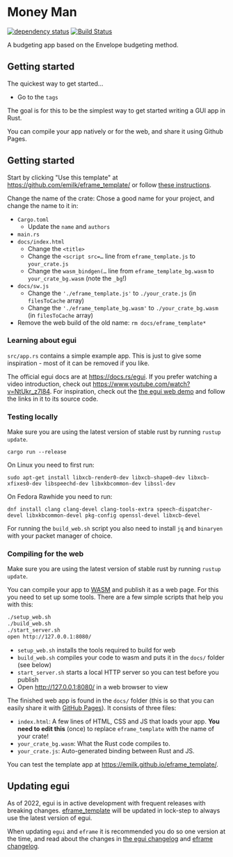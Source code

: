 # Money Man

[![dependency status](https://deps.rs/repo/github/emilk/eframe_template/status.svg)](https://deps.rs/repo/github/emilk/eframe_template)
[![Build Status](https://github.com/emilk/eframe_template/workflows/CI/badge.svg)](https://github.com/emilk/eframe_template/actions?workflow=CI)

A budgeting app based on the Envelope budgeting method.

## Getting started

The quickest way to get started...
* Go to the `tags`











The goal is for this to be the simplest way to get started writing a GUI app in Rust.

You can compile your app natively or for the web, and share it using Github Pages.

## Getting started

Start by clicking "Use this template" at https://github.com/emilk/eframe_template/ or follow [these instructions](https://docs.github.com/en/free-pro-team@latest/github/creating-cloning-and-archiving-repositories/creating-a-repository-from-a-template).

Change the name of the crate: Chose a good name for your project, and change the name to it in:
* `Cargo.toml`
    * Update the `name` and `authors`
* `main.rs`
* `docs/index.html`
    * Change the `<title>`
    * Change the `<script src=…` line from `eframe_template.js` to `your_crate.js`
    * Change the `wasm_bindgen(…` line from `eframe_template_bg.wasm` to `your_crate_bg.wasm` (note the `_bg`!)
* `docs/sw.js`
    * Change the `'./eframe_template.js'` to `./your_crate.js` (in `filesToCache` array)
    * Change the `'./eframe_template_bg.wasm'` to `./your_crate_bg.wasm` (in `filesToCache` array)
* Remove the web build of the old name: `rm docs/eframe_template*`

### Learning about egui

`src/app.rs` contains a simple example app. This is just to give some inspiration - most of it can be removed if you like.

The official egui docs are at <https://docs.rs/egui>. If you prefer watching a video introduction, check out <https://www.youtube.com/watch?v=NtUkr_z7l84>. For inspiration, check out the [the egui web demo](https://emilk.github.io/egui/index.html) and follow the links in it to its source code.

### Testing locally

Make sure you are using the latest version of stable rust by running `rustup update`.

`cargo run --release`

On Linux you need to first run:

`sudo apt-get install libxcb-render0-dev libxcb-shape0-dev libxcb-xfixes0-dev libspeechd-dev libxkbcommon-dev libssl-dev`

On Fedora Rawhide you need to run:

`dnf install clang clang-devel clang-tools-extra speech-dispatcher-devel libxkbcommon-devel pkg-config openssl-devel libxcb-devel`

For running the `build_web.sh` script you also need to install `jq` and `binaryen` with your packet manager of choice.

### Compiling for the web

Make sure you are using the latest version of stable rust by running `rustup update`.

You can compile your app to [WASM](https://en.wikipedia.org/wiki/WebAssembly) and publish it as a web page. For this you need to set up some tools. There are a few simple scripts that help you with this:

``` sh
./setup_web.sh
./build_web.sh
./start_server.sh
open http://127.0.0.1:8080/
```

* `setup_web.sh` installs the tools required to build for web
* `build_web.sh` compiles your code to wasm and puts it in the `docs/` folder (see below)
* `start_server.sh` starts a local HTTP server so you can test before you publish
* Open http://127.0.0.1:8080/ in a web browser to view

The finished web app is found in the `docs/` folder (this is so that you can easily share it with [GitHub Pages](https://docs.github.com/en/free-pro-team@latest/github/working-with-github-pages/configuring-a-publishing-source-for-your-github-pages-site)). It consists of three files:

* `index.html`: A few lines of HTML, CSS and JS that loads your app. **You need to edit this** (once) to replace `eframe_template` with the name of your crate!
* `your_crate_bg.wasm`: What the Rust code compiles to.
* `your_crate.js`: Auto-generated binding between Rust and JS.

You can test the template app at <https://emilk.github.io/eframe_template/>.

## Updating egui

As of 2022, egui is in active development with frequent releases with breaking changes. [eframe_template](https://github.com/emilk/eframe_template/) will be updated in lock-step to always use the latest version of egui.

When updating `egui` and `eframe` it is recommended you do so one version at the time, and read about the changes in [the egui changelog](https://github.com/emilk/egui/blob/master/CHANGELOG.md) and [eframe changelog](https://github.com/emilk/egui/blob/master/eframe/CHANGELOG.md).
